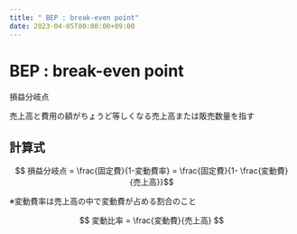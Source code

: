 ```yaml
---
title: " BEP : break-even point"
date: 2023-04-05T00:00:00+09:00
---
```

#  BEP : break-even point

損益分岐点

売上高と費用の額がちょうど等しくなる売上高または販売数量を指す

## 計算式

$$ 損益分岐点 = \frac{固定費}{1-変動費率} = \frac{固定費}{1- \frac{変動費}{売上高}}$$

※変動費率は売上高の中で変動費が占める割合のこと

$$ 変動比率 = \frac{変動費}{売上高} $$
